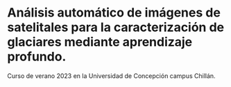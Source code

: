# Análisis automático de imágenes de satelitales para la caracterización de glaciares mediante aprendizaje profundo. 

Curso de verano 2023 en la Universidad de Concepción campus Chillán.
